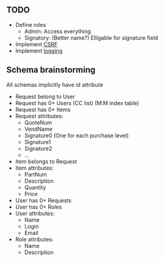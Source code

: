 TODO
----

* Define roles
    * Admin: Access everything
    * Signatory: (Better name?) Elligable for signature field
* Implement [CSRF](http://www.slimframework.com/docs/features/csrf.html)
* Implement [logging](https://github.com/Seldaek/monolog)

Schema brainstorming
--------------------
All schemas implicitly have id attribute

* Request belong to User
* Request has 0+ Users (CC list) (M:M index table)
* Request has 0+ Items
* Request attributes:
    * QuoteNum
    * VendName
    * Signature0 (One for each purchase level)
    * Signature1
    * Signature2
    * ...
* Item belongs to Request
* Item attributes:
    * PartNum
    * Description
    * Quantity
    * Price
* User has 0+ Requests
* User has 0+ Roles
* User attributes:
    * Name
    * Login
    * Email
* Role attributes:
    * Name
    * Description
